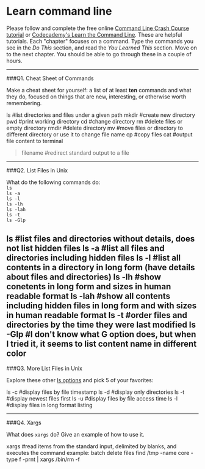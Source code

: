 # Learn command line

Please follow and complete the free online [Command Line Crash Course
tutorial](https://web.archive.org/web/20160708171659/http://cli.learncodethehardway.org/book/) or [Codecademy's Learn the Command Line](https://www.codecademy.com/learn/learn-the-command-line). These are helpful tutorials. Each "chapter" focuses on a command. Type the commands you see in the _Do This_ section, and read the _You Learned This_ section. Move on to the next chapter. You should be able to go through these in a couple of hours.

---

###Q1.  Cheat Sheet of Commands  

Make a cheat sheet for yourself: a list of at least **ten** commands and what they do, focused on things that are new, interesting, or otherwise worth remembering.

ls #list directories and files under a given path
mkdir #create new directory
pwd #print working directory
cd #change directory
rm #delete files or empty directory
rmdir #delete directory
mv #move files or directory to different directory or use it to change file name
cp #copy files
cat #output file content to terminal
> filename #redirect standard output to a file

---

###Q2.  List Files in Unix   

What do the following commands do:  
`ls`  
`ls -a`  
`ls -l`  
`ls -lh`  
`ls -lah`  
`ls -t`  
`ls -Glp`  

ls #list files and directories without details, does not list hidden files
ls -a #list all files and directories including hidden files
ls -l #list all contents in a directory in long form (have details about files and directories)
ls -lh #show conetents in long form and sizes in human readable format
ls -lah #show all contents including hidden files in long form and with sizes in human readable format
ls -t #order files and directories by the time they were last modified
ls -Glp #I don't know what G option does, but when I tried it, it seems to list content name in different color
---

###Q3.  More List Files in Unix  

Explore these other [ls options](http://www.techonthenet.com/unix/basic/ls.php) and pick 5 of your favorites:

ls -c #display files by file timestamp
ls -d #display only directories
ls -t #display newest files first
ls -u #display files by file access time
ls -l #display files in long format listing

---

###Q4.  Xargs   

What does `xargs` do? Give an example of how to use it.

xargs #read items from the standard input, delimited by blanks, and executes the command
example: batch delete files
find /tmp -name core -type f -prnt | xargs /bin/rm -f


 

